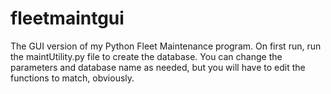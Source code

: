 # fleetmaintgui
The GUI version of my Python Fleet Maintenance program. On first run, run the maintUtility.py file to create the database. You can change the parameters and database name as needed, but you will have to edit the functions to match, obviously. 
